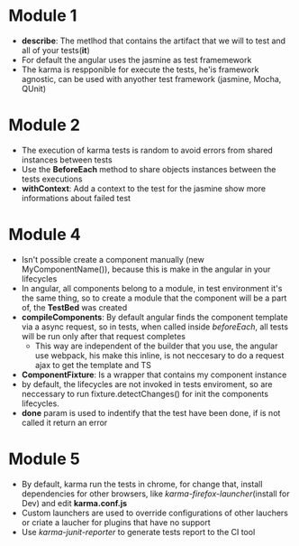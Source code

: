 # Module 1
- **describe**: The metlhod that contains the artifact that we will to test and all of
    your tests(**it**)
- For default the angular uses the jasmine as test framemework
- The karma is respponible for execute the tests, he'is framework agnostic, can be used
      with anyother test framework (jasmine, Mocha, QUnit) 

# Module 2
- The execution of karma tests is random to avoid errors from shared instances between tests
- Use the **BeforeEach** method to share objects instances between the tests executions
- **withContext**: Add a context to the test for the jasmine show more informations about failed test

# Module 4
- Isn't possible create a component manually (new MyComponentName()), because this is make in the angular in your lifecycles
- In angular, all components belong to a module, in test environment it's the same thing, so to create a module that the component will be a part of, the **TestBed** was created
- **compileComponents**: By default angular finds the component template via a async request, so in tests, when called inside *beforeEach*, all tests will be run only after that request completes
    - This way are independent of the builder that you use, the angular use webpack, his make this inline,
    is not neccesary to do a request ajax to get the template and TS
- **ComponentFixture**: Is a wrapper that contains my component instance
- by default, the lifecycles are not invoked in tests enviroment, so are neccessary to run 
fixture.detectChanges() for init the components lifecycles.
- **done** param is used to indentify that the test have been done, if is not called it return an error

# Module 5
- By default, karma run the tests in chrome, for change that, install dependencies for other browsers, like 
*karma-firefox-launcher*(install for Dev) and edit **karma.conf.js**
- Custom launchers are used to override configurations of other lauchers or criate a laucher for plugins that 
have no support
- Use *karma-junit-reporter* to generate tests report to the CI tool
